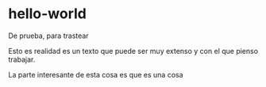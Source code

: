 # hello-world
De prueba, para trastear

Esto es realidad es un texto que puede ser muy extenso y con el que pienso trabajar.

La parte interesante de esta cosa es que es una cosa
